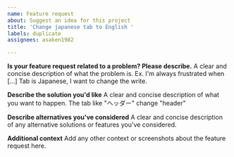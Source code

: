 ```yaml
---
name: Feature request
about: Suggest an idea for this project
title: 'Change japanese tab to English '
labels: duplicate
assignees: asaken1982

---
```


**Is your feature request related to a problem? Please describe.**
A clear and concise description of what the problem is. Ex. I'm always frustrated when [...]
Tab is Japanese, I want to change  the write.


**Describe the solution you'd like**
A clear and concise description of what you want to happen.
The tab like "ヘッダー" change "header" 

**Describe alternatives you've considered**
A clear and concise description of any alternative solutions or features you've considered.

**Additional context**
Add any other context or screenshots about the feature request here.
